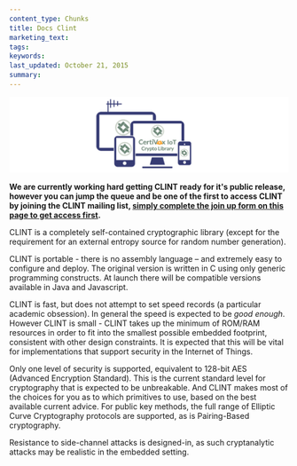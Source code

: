 ```yaml
---
content_type: Chunks
title: Docs Clint
marketing_text:
tags: 
keywords: 
last_updated: October 21, 2015
summary: 
---
```


![CLINT-landing](/img/miot-crypto-library-landing.jpg)

**We are currently working hard getting CLINT ready for it's public release, however you can jump the queue and be one of the first to access CLINT by joining the CLINT mailing list, [simply complete the join up form on this page to get access first](/clint).**

CLINT is a completely self-contained cryptographic library (except for the requirement for an external entropy source for random number generation).

CLINT is portable - there is no assembly language – and extremely easy to configure and deploy. The original version is written in C using only generic programming constructs. At launch there will be compatible versions available in Java and Javascript.

CLINT is fast, but does not attempt to set speed records (a particular academic obsession). In general the speed is expected to be _good enough_. However CLINT is small - CLINT takes up the minimum of ROM/RAM resources in order to fit into the smallest possible embedded footprint, consistent with other design constraints. It is expected that this will be vital for implementations that support security in the Internet of Things.

Only one level of security is supported, equivalent to 128-bit AES (Advanced Encryption Standard). This is the current standard level for cryptography that is expected to be unbreakable. And CLINT makes most of the choices for you as to which primitives to use, based on the best available current advice. For public key methods, the full range of Elliptic Curve Cryptography protocols are supported, as is Pairing-Based cryptography.

Resistance to side-channel attacks is designed-in, as such cryptanalytic attacks may be realistic in the embedded setting.
